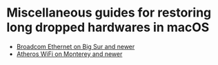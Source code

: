 # Miscellaneous guides for restoring long dropped hardwares in macOS

* [Broadcom Ethernet on Big Sur and newer](Broadcom_Ethernet_BigSur_and_newer)
* [Atheros WiFi on Monterey and newer](Atheros_Monterey_and_newer)